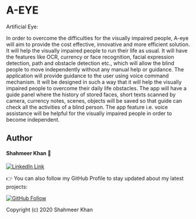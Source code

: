 
# A-EYE
Artificial Eye:

In order to overcome the difficulties for the visually impaired people, A-eye will aim to provide the cost effective, innovative and more efficient solution. It will help the visually impaired people to run their life as usual. It will have the features like OCR, currency or face recognition, facial expression detection, path and obstacle detection etc., which will allow the blind people to move independently without any manual help or guidance. The application will provide guidance to the user using voice command mechanism. It will be designed in such a way that it will help the visually impaired people to overcome their daily life obstacles. The app will have a guide panel where the history of stored faces, short texts scanned by camera, currency notes, scenes, objects will be saved so that guide can check all the activities of a blind person. The app feature i.e. voice assistance will be helpful for the visually impaired people in order to become independent. 


## Author

#### Shahmeer Khan 🧑
[![LinkedIn Link](https://img.shields.io/badge/Connect-Shahmeer-blue.svg?logo=linkedin&longCache=true&style=social&label=Connect
)](https://www.linkedin.com/in/meer-khan)

👉 You can also follow my GitHub Profile to stay updated about my latest projects:

[![GitHub Follow](https://img.shields.io/badge/Connect-Shahmeer-blue.svg?logo=Github&longCache=true&style=social&label=Follow)](https://github.com/meer-khan)

Copyright (c) 2020 Shahmeer Khan
